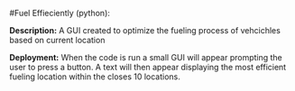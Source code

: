 #Fuel Effieciently (python):

**Description:** A GUI created to optimize the fueling process of vehcichles based on current location

**Deployment:** When the code is run a small GUI will appear prompting the user to press a button. A text will then appear displaying the most efficient fueling location within the closes 10 locations.
